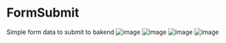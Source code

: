 # FormSubmit
Simple form data to submit to bakend
![image](https://github.com/saiswathika/FormSubmit/assets/40995404/571109a0-9819-401e-8be0-630cf3d798a1)
![image](https://github.com/saiswathika/FormSubmit/assets/40995404/7ef50cb8-b0ad-4a42-901c-756b0335814e)
![image](https://github.com/saiswathika/FormSubmit/assets/40995404/2f01a5f1-166a-4507-b109-b648221837ba)
![image](https://github.com/saiswathika/FormSubmit/assets/40995404/238d8a53-bf84-40b3-9451-1028de06c506)


